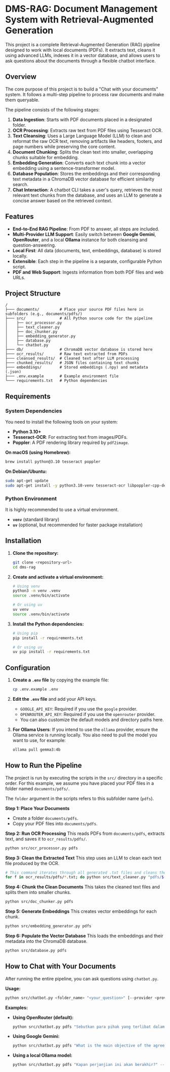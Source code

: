# DMS-RAG: Document Management System with Retrieval-Augmented Generation

This project is a complete Retrieval-Augmented Generation (RAG) pipeline designed to work with local documents (PDFs). It extracts text, cleans it using advanced LLMs, indexes it in a vector database, and allows users to ask questions about the documents through a flexible chatbot interface.

## Overview

The core purpose of this project is to build a "Chat with your documents" system. It follows a multi-step pipeline to process raw documents and make them queryable.

The pipeline consists of the following stages:
1.  **Data Ingestion**: Starts with PDF documents placed in a designated folder.
2.  **OCR Processing**: Extracts raw text from PDF files using Tesseract OCR.
3.  **Text Cleansing**: Uses a Large Language Model (LLM) to clean and reformat the raw OCR text, removing artifacts like headers, footers, and page numbers while preserving the core content.
4.  **Document Chunking**: Splits the clean text into smaller, overlapping chunks suitable for embedding.
5.  **Embedding Generation**: Converts each text chunk into a vector embedding using a sentence-transformer model.
6.  **Database Population**: Stores the embeddings and their corresponding text metadata in a ChromaDB vector database for efficient similarity search.
7.  **Chat Interaction**: A chatbot CLI takes a user's query, retrieves the most relevant text chunks from the database, and uses an LLM to generate a concise answer based on the retrieved context.

## Features

-   **End-to-End RAG Pipeline**: From PDF to answer, all steps are included.
-   **Multi-Provider LLM Support**: Easily switch between **Google Gemini**, **OpenRouter**, and a local **Ollama** instance for both cleansing and question-answering.
-   **Local First**: All data (documents, text, embeddings, database) is stored locally.
-   **Extensible**: Each step in the pipeline is a separate, configurable Python script.
-   **PDF and Web Support**: Ingests information from both PDF files and web URLs.

## Project Structure

```
/
├─── documents/         # Place your source PDF files here in subfolders (e.g., documents/pdfs/)
├─── src/               # All Python source code for the pipeline
│    ├── ocr_processor.py
│    ├── text_cleaner.py
│    ├── doc_chunker.py
│    ├── embedding_generator.py
│    ├── database.py
│    └── chatbot.py
├─── db/                # ChromaDB vector database is stored here
├─── ocr_results/       # Raw text extracted from PDFs
├─── cleansed_results/  # Cleaned text after LLM processing
├─── chunked_results/   # JSON files containing text chunks
├─── embeddings/        # Stored embeddings (.npy) and metadata (.json)
├─── .env.example       # Example environment file
└─── requirements.txt   # Python dependencies
```

## Requirements

### System Dependencies

You need to install the following tools on your system:

-   **Python 3.10+**
-   **Tesseract-OCR**: For extracting text from images/PDFs.
-   **Poppler**: A PDF rendering library required by `pdf2image`.

**On macOS (using Homebrew):**
```bash
brew install python@3.10 tesseract poppler
```

**On Debian/Ubuntu:**
```bash
sudo apt-get update
sudo apt-get install -y python3.10-venv tesseract-ocr libpoppler-cpp-dev
```

### Python Environment

It is highly recommended to use a virtual environment.

-   **`venv`** (standard library)
-   **`uv`** (optional, but recommended for faster package installation)

## Installation

1.  **Clone the repository:**
    ```bash
    git clone <repository-url>
    cd dms-rag
    ```

2.  **Create and activate a virtual environment:**
    ```bash
    # Using venv
    python3 -m venv .venv
    source .venv/bin/activate

    # Or using uv
    uv venv
    source .venv/bin/activate
    ```

3.  **Install the Python dependencies:**
    ```bash
    # Using pip
    pip install -r requirements.txt

    # Or using uv
    uv pip install -r requirements.txt
    ```

## Configuration

1.  **Create a `.env` file** by copying the example file:
    ```bash
    cp .env.example .env
    ```

2.  **Edit the `.env` file** and add your API keys.
    -   `GOOGLE_API_KEY`: Required if you use the `google` provider.
    -   `OPENROUTER_API_KEY`: Required if you use the `openrouter` provider.
    -   You can also customize the default models and directory paths here.

3.  **For Ollama Users**: If you intend to use the `ollama` provider, ensure the Ollama service is running locally. You also need to pull the model you want to use, for example:
    ```bash
    ollama pull gemma3:4b
    ```

## How to Run the Pipeline

The project is run by executing the scripts in the `src/` directory in a specific order. For this example, we assume you have placed your PDF files in a folder named `documents/pdfs/`.

The `folder` argument in the scripts refers to this subfolder name (`pdfs`).

**Step 1: Place Your Documents**
-   Create a folder `documents/pdfs`.
-   Copy your PDF files into `documents/pdfs`.

**Step 2: Run OCR Processing**
This reads PDFs from `documents/pdfs`, extracts text, and saves it to `ocr_results/pdfs/`.
```bash
python src/ocr_processor.py pdfs
```

**Step 3: Clean the Extracted Text**
This step uses an LLM to clean each text file produced by the OCR.
```bash
# This command iterates through all generated .txt files and cleans them one by one.
for f in ocr_results/pdfs/*.txt; do python src/text_cleaner.py "pdfs/$(basename "$f")"; done
```

**Step 4: Chunk the Clean Documents**
This takes the cleaned text files and splits them into smaller chunks.
```bash
python src/doc_chunker.py pdfs
```

**Step 5: Generate Embeddings**
This creates vector embeddings for each chunk.
```bash
python src/embedding_generator.py pdfs
```

**Step 6: Populate the Vector Database**
This loads the embeddings and their metadata into the ChromaDB database.
```bash
python src/database.py pdfs
```

## How to Chat with Your Documents

After running the entire pipeline, you can ask questions using `chatbot.py`.

**Usage:**
```bash
python src/chatbot.py <folder_name> "<your_question>" [--provider <provider_name>]
```

**Examples:**

-   **Using OpenRouter (default):**
    ```bash
    python src/chatbot.py pdfs "Sebutkan para pihak yang terlibat dalam perjanjian?"
    ```

-   **Using Google Gemini:**
    ```bash
    python src/chatbot.py pdfs "What is the main objective of the agreement?" --provider google
    ```

-   **Using a local Ollama model:**
    ```bash
    python src/chatbot.py pdfs "Kapan perjanjian ini akan berakhir?" --provider ollama
    ```
